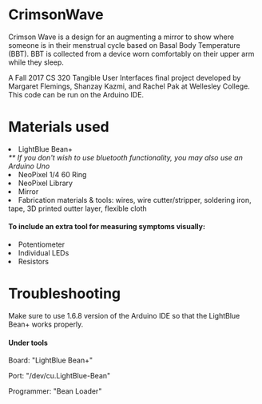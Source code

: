 # CrimsonWave

Crimson Wave is a design for an augmenting a mirror to show where someone is in their menstrual cycle based on Basal Body Temperature (BBT). BBT is collected from a device worn comfortably on their upper arm while they sleep. 

A Fall 2017 CS 320 Tangible User Interfaces final project developed by Margaret Flemings, Shanzay Kazmi, and Rachel Pak at Wellesley College. This code can be run on the Arduino IDE.

# Materials used
<li>LightBlue Bean+ </li>
<em>** If you don't wish to use bluetooth functionality, you may also use an Arduino Uno </em>
<li>NeoPixel 1/4 60 Ring</li>
<li>NeoPixel Library</li>
<li>Mirror</li>

<li>Fabrication materials & tools: wires, wire cutter/stripper, soldering iron, tape, 3D printed outter layer, flexible cloth</li> 

<h4>To include an extra tool for measuring symptoms visually:</h4>
<li>Potentiometer </li>
<li>Individual LEDs</li>
<li>Resistors </li>

# Troubleshooting
Make sure to use 1.6.8 version of the Arduino IDE so that the LightBlue Bean+ works properly.

<h4>Under tools</h4>

Board: "LightBlue Bean+"

Port: "/dev/cu.LightBlue-Bean"

Programmer: "Bean Loader"



